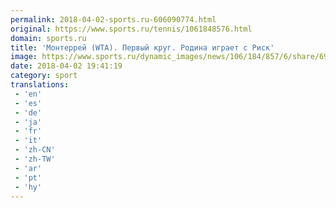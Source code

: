 ```yaml
---
permalink: 2018-04-02-sports.ru-606090774.html
original: https://www.sports.ru/tennis/1061848576.html
domain: sports.ru
title: 'Монтеррей (WTA). Первый круг. Родина играет с Риск'
image: https://www.sports.ru/dynamic_images/news/106/184/857/6/share/69a8f7.png
date: 2018-04-02 19:41:19
category: sport
translations: 
 - 'en'
 - 'es'
 - 'de'
 - 'ja'
 - 'fr'
 - 'it'
 - 'zh-CN'
 - 'zh-TW'
 - 'ar'
 - 'pt'
 - 'hy'
---
```


